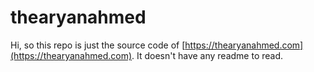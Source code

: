 # thearyanahmed

Hi, so this repo is just the source code of [https://thearyanahmed.com](https://thearyanahmed.com). It doesn't have any readme to read.